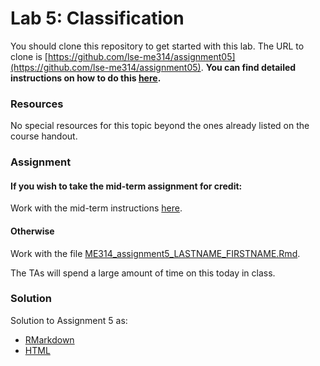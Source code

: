 # Lab 5: Classification

You should clone this repository to get started with this lab.  The URL to clone is [https://github.com/lse-me314/assignment05](https://github.com/lse-me314/assignment05).  **You can find detailed instructions on how to do this [here](https://lse-me314.github.io/instructions).**

### Resources

No special resources for this topic beyond the ones already listed on the course handout.

### Assignment

#### If you wish to take the mid-term assignment for credit:

Work with the mid-term instructions [here](https://lse-me314.github.io/midterm-2018/). 


#### Otherwise

Work with the file [ME314_assignment5_LASTNAME_FIRSTNAME.Rmd](ME314_assignment5_LASTNAME_FIRSTNAME.Rmd).

The TAs will spend a large amount of time on this today in class.


### Solution

Solution to Assignment 5 as:
*  [RMarkdown](ME314_assignment5_solution.Rmd)  
*  [HTML](ME314_assignment5_solution.html)